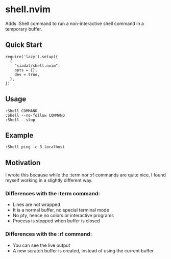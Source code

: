 # shell.nvim

Adds :Shell command to run a non-interactive shell command in a temporary buffer.

## Quick Start

```
require('lazy').setup({
  {
    "siadat/shell.nvim",
    opts = {},
    dev = true,
  },
})
```

## Usage
```
:Shell COMMAND
:Shell --no-follow COMMAND
:Shell --stop
```

## Example
```
:Shell ping -c 3 localhost
```

## Motivation
I wrote this because while the :term nor :r! commands are quite nice, I found myself working in a slightly different way.

### Differences with the :term command:
- Lines are not wrapped
- It is a normal buffer, no special terminal mode
- No pty, hence no colors or interactive programs
- Process is stopped when buffer is closed

### Differences with the :r! command:
- You can see the live output
- A new scratch buffer is created, instead of using the current buffer

